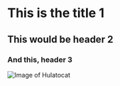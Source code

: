 # This is the title 1

## This would be header 2

### And this, header 3

![Image of Hulatocat](https://octodex.github.com/images/hula_loop_octodex03.gif)
